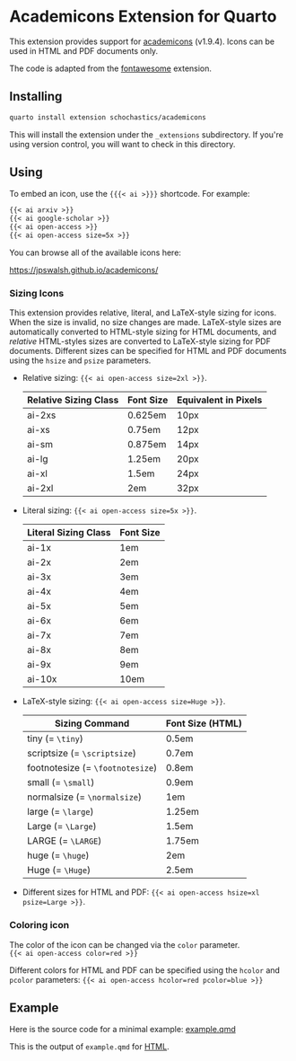 # Academicons Extension for Quarto

This extension provides support for
[academicons](https://jpswalsh.github.io/academicons/) (v1.9.4). Icons can be used in
HTML  and PDF documents only.

The code is adapted from the [fontawesome](https://github.com/quarto-ext/fontawesome) extension.

## Installing

```bash
quarto install extension schochastics/academicons
```

This will install the extension under the `_extensions` subdirectory.
If you're using version control, you will want to check in this directory.

## Using

To embed an icon, use the `{{{< ai >}}}` shortcode. For example:

```default
{{< ai arxiv >}} 
{{< ai google-scholar >}}
{{< ai open-access >}}
{{< ai open-access size=5x >}}
```

You can browse all of the available icons here:

<https://jpswalsh.github.io/academicons/>

### Sizing Icons

This extension provides relative, literal, and LaTeX-style sizing for icons.  
When the size is invalid, no size changes are made. LaTeX-style sizes are automatically
converted to HTML-style sizing for HTML documents, and _relative_ HTML-styles sizes are
converted to LaTeX-style sizing for PDF documents. Different sizes can be specified
for HTML and PDF documents using the `hsize` and `psize` parameters.

- Relative sizing: `{{< ai open-access size=2xl >}}`.

  | Relative Sizing Class | Font Size | Equivalent in Pixels |
  | --------------------- | --------- | -------------------- |
  | ai-2xs                | 0.625em   | 10px                 |
  | ai-xs                 | 0.75em    | 12px                 |
  | ai-sm                 | 0.875em   | 14px                 |
  | ai-lg                 | 1.25em    | 20px                 |
  | ai-xl                 | 1.5em     | 24px                 |
  | ai-2xl                | 2em       | 32px                 |

- Literal sizing: `{{< ai open-access size=5x >}}`.

  | Literal Sizing Class | Font Size |
  | -------------------- | --------- |
  | ai-1x                | 1em       |
  | ai-2x                | 2em       |
  | ai-3x                | 3em       |
  | ai-4x                | 4em       |
  | ai-5x                | 5em       |
  | ai-6x                | 6em       |
  | ai-7x                | 7em       |
  | ai-8x                | 8em       |
  | ai-9x                | 9em       |
  | ai-10x               | 10em      |

- LaTeX-style sizing: `{{< ai open-access size=Huge >}}`.

  | Sizing Command                   | Font Size (HTML) |
  | -------------------------------- | ---------------- |
  | tiny (= `\tiny`)                 | 0.5em            |
  | scriptsize (= `\scriptsize`)     | 0.7em            |
  | footnotesize (= `\footnotesize`) | 0.8em            |
  | small (= `\small`)               | 0.9em            |
  | normalsize (= `\normalsize`)     | 1em              |
  | large (= `\large`)               | 1.25em           |
  | Large (= `\Large`)               | 1.5em            |
  | LARGE (= `\LARGE`)               | 1.75em           |
  | huge (= `\huge`)                 | 2em              |
  | Huge (= `\Huge`)                 | 2.5em            |

- Different sizes for HTML and PDF: `{{< ai open-access hsize=xl psize=Large >}}`.

### Coloring icon

The color of the icon can be changed via the `color` parameter.  
`{{< ai open-access color=red >}}` 


Different colors for HTML and PDF can be specified using the `hcolor` and `pcolor` parameters:
`{{< ai open-access hcolor=red pcolor=blue >}}`

## Example

Here is the source code for a minimal example: [example.qmd](example.qmd)

This is the output of `example.qmd` for [HTML](https://schochastics.quarto.pub/academicons-quarto-extension/).
